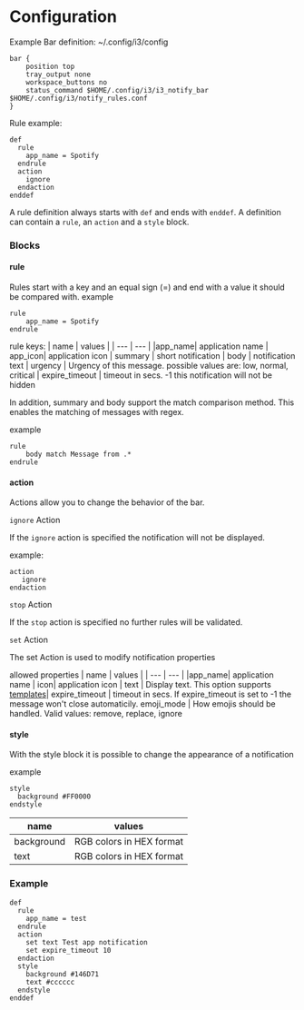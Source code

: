 # Configuration

Example Bar definition:
~/.config/i3/config
```
bar {
    position top
    tray_output none
    workspace_buttons no
    status_command $HOME/.config/i3/i3_notify_bar $HOME/.config/i3/notify_rules.conf
}
```

Rule example:
```
def
  rule
    app_name = Spotify
  endrule
  action
    ignore
  endaction
enddef
```

A rule definition always starts with `def` and ends with `enddef`. A definition can contain a `rule`, an `action` and a `style` block.

### Blocks

#### rule

Rules start with a key and an equal sign (=) and end with a value it should be compared with.
example
```
rule
    app_name = Spotify
endrule
```

rule keys:
| name | values |
| --- | --- |
|app_name| application name |
app_icon| application icon |
summary | short notification |
body | notification text |
urgency | Urgency of this message. possible values are: low, normal, critical |
expire_timeout | timeout in secs. -1 this notification will not be hidden

In addition, summary and body support the match comparison method. This enables the matching of messages with regex.

example
```
rule
    body match Message from .*
endrule
```
#### action
Actions allow you to change the behavior of the bar. 

`ignore` Action

If the `ignore` action is specified the notification will not be displayed.

example:
```
action
   ignore
endaction
```

`stop` Action

If the `stop` action is specified no further rules will be validated.

`set` Action

The set Action is used to modify notification properties

allowed properties
| name | values |
| --- | --- |
|app_name| application name |
icon| application icon |
text | Display text. This option supports [templates](https://github.com/Julian-Alberts/i3_notify_bar/blob/master/template.md)|
expire_timeout | timeout in secs. If expire_timeout is set to -1 the message won't close automaticily.
emoji_mode | How emojis should be handled. Valid values: remove, replace, ignore

#### style
With the style block it is possible to change the appearance of a notification

example

```
style
  background #FF0000
endstyle

```

| name | values |
| --- | --- |
| background | RGB colors in HEX format
| text | RGB colors in HEX format

### Example
```
def
  rule
    app_name = test
  endrule
  action
    set text Test app notification
    set expire_timeout 10
  endaction
  style
    background #146D71
    text #cccccc
  endstyle
enddef
```

